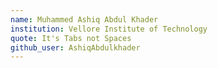 ```yaml
---
name: Muhammed Ashiq Abdul Khader
institution: Vellore Institute of Technology
quote: It's Tabs not Spaces
github_user: AshiqAbdulkhader
---
```

